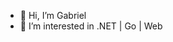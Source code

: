 - 👋 Hi, I’m Gabriel
- 👀 I’m interested in .NET | Go | Web

<!---
Gabriel2048/Gabriel2048 is a ✨ special ✨ repository because its `README.md` (this file) appears on your GitHub profile.
You can click the Preview link to take a look at your changes.
--->
